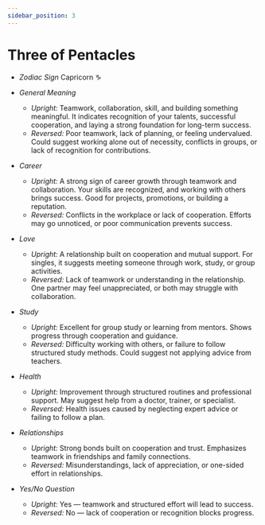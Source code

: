 ```yaml
---
sidebar_position: 3
---
```


# Three of Pentacles

- *Zodiac Sign* Capricorn ♑️
- *General Meaning*
  - *Upright:* Teamwork, collaboration, skill, and building something meaningful. It indicates recognition of your talents, successful cooperation, and laying a strong foundation for long-term success.
  - *Reversed:* Poor teamwork, lack of planning, or feeling undervalued. Could suggest working alone out of necessity, conflicts in groups, or lack of recognition for contributions.

- *Career*
  - *Upright:* A strong sign of career growth through teamwork and collaboration. Your skills are recognized, and working with others brings success. Good for projects, promotions, or building a reputation.
  - *Reversed:* Conflicts in the workplace or lack of cooperation. Efforts may go unnoticed, or poor communication prevents success.

- *Love*
  - *Upright:* A relationship built on cooperation and mutual support. For singles, it suggests meeting someone through work, study, or group activities.
  - *Reversed:* Lack of teamwork or understanding in the relationship. One partner may feel unappreciated, or both may struggle with collaboration.

- *Study*
  - *Upright:* Excellent for group study or learning from mentors. Shows progress through cooperation and guidance.
  - *Reversed:* Difficulty working with others, or failure to follow structured study methods. Could suggest not applying advice from teachers.

- *Health*
  - *Upright:* Improvement through structured routines and professional support. May suggest help from a doctor, trainer, or specialist.
  - *Reversed:* Health issues caused by neglecting expert advice or failing to follow a plan.

- *Relationships*
  - *Upright:* Strong bonds built on cooperation and trust. Emphasizes teamwork in friendships and family connections.
  - *Reversed:* Misunderstandings, lack of appreciation, or one-sided effort in relationships.

- *Yes/No Question*
  - *Upright:* Yes — teamwork and structured effort will lead to success.
  - *Reversed:* No — lack of cooperation or recognition blocks progress.
